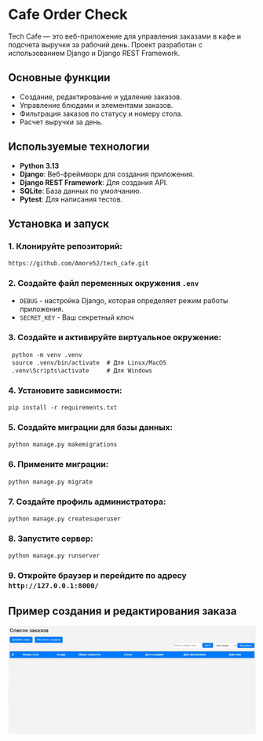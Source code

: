 # Cafe Order Check

Tech Cafe — это веб-приложение для управления заказами в кафе и подсчета выручки за рабочий день. Проект разработан с использованием Django и Django REST Framework.

## Основные функции

- Создание, редактирование и удаление заказов.
- Управление блюдами и элементами заказов.
- Фильтрация заказов по статусу и номеру стола.
- Расчет выручки за день.

## Используемые технологии
- **Python 3.13**
- **Django**: Веб-фреймворк для создания приложения.
- **Django REST Framework**: Для создания API.
- **SQLite**: База данных по умолчанию.
- **Pytest**: Для написания тестов.



## Установка и запуск

### 1. Клонируйте репозиторий:
   ```
   https://github.com/Amore52/tech_cafe.git
   ```
### 2. Создайте файл переменных окружения ```.env```
   * ```DEBUG``` - настройка Django, которая определяет режим работы приложения.  
   * ```SECRET_KEY``` - Ваш секретный ключ
   

### 3. Создайте и активируйте виртуальное окружение:
   ```
    python -m venv .venv
    source .venv/bin/activate  # Для Linux/MacOS
    .venv\Scripts\activate     # Для Windows
   ```

### 4. Установите зависимости:
   ```
   pip install -r requirements.txt
   ```
### 5. Создайте миграции для базы данных:
   ```
   python manage.py makemigrations
   ```
### 6. Примените миграции:
   ```
   python manage.py migrate
   ```

### 7. Создайте профиль администратора:
   ```
   python manage.py createsuperuser
   ```
### 8. Запустите сервер:
   ```
   python manage.py runserver
   ```

### 9. Откройте браузер и перейдите по адресу ```http://127.0.0.1:8000/```

## Пример создания и редактирования заказа
![](assets/preview.gif)
